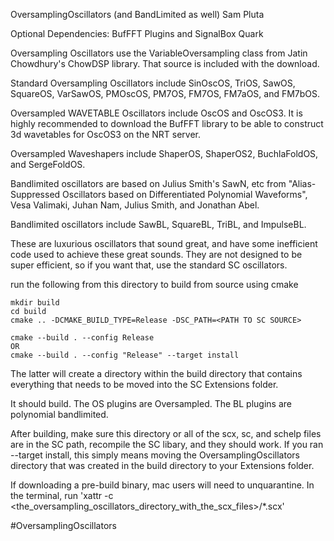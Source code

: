 OversamplingOscillators (and BandLimited as well)
Sam Pluta

Optional Dependencies: BufFFT Plugins and SignalBox Quark

Oversampling Oscillators use the VariableOversampling class from Jatin Chowdhury's ChowDSP library. That source is included with the download. 

Standard Oversampling Oscillators include SinOscOS, TriOS, SawOS, SquareOS, VarSawOS, PMOscOS, PM7OS, FM7OS, FM7aOS, and FM7bOS.

Oversampled WAVETABLE Oscillators include OscOS and OscOS3. It is highly recommended to download the BufFFT library to be able to construct 3d wavetables for OscOS3 on the NRT server.

Oversampled Waveshapers include ShaperOS, ShaperOS2, BuchlaFoldOS, and SergeFoldOS.

Bandlimited oscillators are based on Julius Smith's SawN, etc from "Alias-Suppressed Oscillators based on Differentiated Polynomial Waveforms", Vesa Valimaki, Juhan Nam, Julius Smith, and Jonathan Abel.

Bandlimited oscillators include SawBL, SquareBL, TriBL, and ImpulseBL.

These are luxurious oscillators that sound great, and have some inefficient code used to achieve these great sounds. They are not designed to be super efficient, so if you want that, use the standard SC oscillators.


run the following from this directory to build from source using cmake

```
mkdir build
cd build
cmake .. -DCMAKE_BUILD_TYPE=Release -DSC_PATH=<PATH TO SC SOURCE> 

cmake --build . --config Release
OR
cmake --build . --config "Release" --target install
```

The latter will create a directory within the build directory that contains everything that needs to be moved into the SC Extensions folder.

It should build. The OS plugins are Oversampled. The BL plugins are polynomial bandlimited.

After building, make sure this directory or all of the scx, sc, and schelp files are in the SC path, recompile the SC libary, and they should work. If you ran --target install, this simply means moving the OversamplingOscillators directory that was created in the build directory to your Extensions folder.

If downloading a pre-build binary, mac users will need to unquarantine. In the terminal, run 'xattr -c <the_oversampling_oscillators_directory_with_the_scx_files>/*.scx'

#OversamplingOscillators
